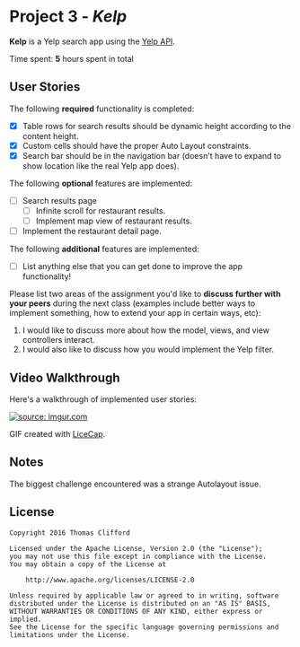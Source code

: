 # Project 3 - *Kelp*

**Kelp** is a Yelp search app using the [Yelp API](http://www.yelp.com/developers/documentation/v2/search_api).

Time spent: **5** hours spent in total

## User Stories

The following **required** functionality is completed:

- [x] Table rows for search results should be dynamic height according to the content height.
- [x] Custom cells should have the proper Auto Layout constraints.
- [x] Search bar should be in the navigation bar (doesn't have to expand to show location like the real Yelp app does).

The following **optional** features are implemented:

- [ ] Search results page
   - [ ] Infinite scroll for restaurant results.
   - [ ] Implement map view of restaurant results.
- [ ] Implement the restaurant detail page.

The following **additional** features are implemented:

- [ ] List anything else that you can get done to improve the app functionality!

Please list two areas of the assignment you'd like to **discuss further with your peers** during the next class (examples include better ways to implement something, how to extend your app in certain ways, etc):

1. I would like to discuss more about how the model, views, and view controllers interact.
2. I would also like to discuss how you would implement the Yelp filter.

## Video Walkthrough 

Here's a walkthrough of implemented user stories:

<a href="http://imgur.com/miRQ2zn"><img src="http://i.imgur.com/miRQ2zn.gif" title="source: imgur.com" /></a>


GIF created with [LiceCap](http://www.cockos.com/licecap/).

## Notes

The biggest challenge encountered was a strange Autolayout issue.

## License

    Copyright 2016 Thomas Clifford

    Licensed under the Apache License, Version 2.0 (the "License");
    you may not use this file except in compliance with the License.
    You may obtain a copy of the License at

        http://www.apache.org/licenses/LICENSE-2.0

    Unless required by applicable law or agreed to in writing, software
    distributed under the License is distributed on an "AS IS" BASIS,
    WITHOUT WARRANTIES OR CONDITIONS OF ANY KIND, either express or implied.
    See the License for the specific language governing permissions and
    limitations under the License.
